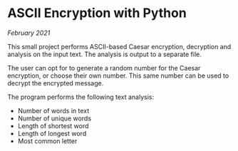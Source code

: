 # ASCII Encryption with Python

_February 2021_

This small project performs ASCII-based Caesar encryption, decryption and analysis on the input text. The analysis is output to a separate file.

The user can opt for to generate a random number for the Caesar encryption, or choose their own number. This same number can be used to decrypt the encrypted message.

The program performs the following text analysis:
  * Number of words in text
  * Number of unique words
  * Length of shortest word
  * Length of longest word
  * Most common letter
